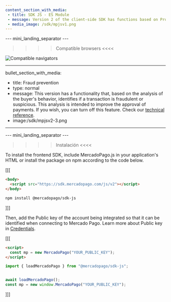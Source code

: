 ```yaml
---
content_section_with_media: 
 - title: SDK JS - ES Module
 - message: Version 2 of the client-side SDK has functions based on Promises. In addition, it has a renewed interface for developers and handles errors more efficiently.
 - media_image: /sdk/mpjsv1.png
---
```


--- mini_landing_separator ---

>>>> Compatible browsers <<<<

![Compatible navigators](sdk/mp-jsv2.png)

---
bullet_section_with_media: 
 - title: Fraud prevention
 - type: normal
 - message: This version has a functionality that, based on the analysis of the buyer's behavior, identifies if a transaction is fraudulent or suspicious. This analysis is intended to improve the approval of payments. If you wish, you can turn off this feature. Check our [technical reference](https://github.com/mercadopago/sdk-js#api).
 - image:/sdk/mpjsv2-3.png
---


--- mini_landing_separator ---

>>>> Instalación <<<<

To install the frontend SDK, include MercadoPago.js in your application's HTML or install the package on npm according to the code below.

[[[
```html
<body>
  <script src="https://sdk.mercadopago.com/js/v2"></script>
</body>
```
```bash
npm install @mercadopago/sdk-js

```
]]]

Then, add the Public key of the account being integrated so that it can be identified when connecting to Mercado Pago. Learn more about Public key in [Credentials](/developers/en/docs/checkout-api/additional-content/credentials).

[[[
```html
<script>
  const mp = new MercadoPago("YOUR_PUBLIC_KEY");
</script>
```
```javascript
import { loadMercadoPago } from "@mercadopago/sdk-js";


await loadMercadoPago();
const mp = new window.MercadoPago("YOUR_PUBLIC_KEY");

```
]]]

